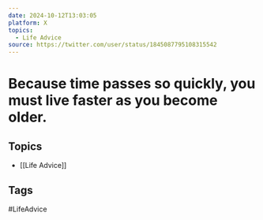 ```yaml
---
date: 2024-10-12T13:03:05
platform: X
topics:
  - Life Advice
source: https://twitter.com/user/status/1845087795108315542
---
```

# Because time passes so quickly, you must live faster as you become older.

## Topics
- [[Life Advice]]

## Tags
#LifeAdvice